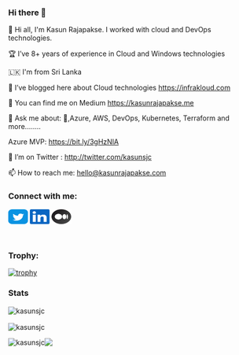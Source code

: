 ### Hi there 👋

🔭 Hi all, I'm Kasun Rajapakse. I worked with cloud and DevOps technologies.

🏆 I’ve 8+ years of experience in Cloud and Windows technologies

🇱🇰 I'm from Sri Lanka

📝 I’ve blogged here about Cloud technologies https://infrakloud.com

📝 You can find me on Medium https://kasunrajapakse.me

💬 Ask me about: 🐳,Azure, AWS, DevOps, Kubernetes, Terraform and more........

Azure MVP: https://bit.ly/3gHzNlA

🤔 I’m on Twitter : http://twitter.com/kasunsjc

📫 How to reach me: hello@kasunrajapakse.com


<!-- //////// Contact Details /////////////-->
<h3 align="left">Connect with me:</h3>
<p align="left">
<a href="https://twitter.com/kasunsjc" target="blank"><img align="center" src="img/twitter.svg" alt="iam_vinojan" height="30" width="40" /></a>
<a href="https://www.linkedin.com/in/kasunraj" target="blank"><img align="center" src="img/linkedin.svg" alt="vinojan-abhimanyu" height="30" width="40" /></a>
<a href="https://kasunrajapakse.me" target="blank"><img align="center" src="img/medium.svg" alt="@iam_vinojan" height="30" width="40" /></a>
</p>

</br>

<h3 align="left">Trophy:</h3>
<p align="center"> 

[![trophy](https://github-profile-trophy.vercel.app/?username=kasunsjc&theme=algolia)]()
</p>


### Stats


<p><img align="center" src="https://github-readme-stats.vercel.app/api?username=kasunsjc&theme=algolia&show_icons=true&locale=en" alt="kasunsjc" /></p>


<p><img align="center" src="https://github-readme-streak-stats.herokuapp.com/?user=kasunsjc&theme=algolia&" alt="kasunsjc" /></p>

<p><img align="left" src="https://github-readme-stats.vercel.app/api/top-langs?username=kasunsjc&theme=algolia&show_icons=true&locale=en&layout=compact" alt="kasunsjc" /></p>


![](https://hit.yhype.me/github/profile?user_id=16514562)
